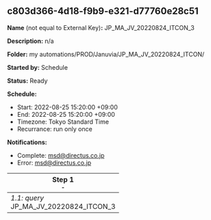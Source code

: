 ## c803d366-4d18-f9b9-e321-d77760e28c51

**Name** (not equal to External Key)**:** JP_MA_JV_20220824_ITCON_3 


**Description:** n/a

**Folder:** my automations/PROD/Januvia/JP_MA_JV_20220824_ITCON/

**Started by:** Schedule

**Status:** Ready

**Schedule:**

* Start: 2022-08-25 15:20:00 +09:00
* End: 2022-08-25 15:20:00 +09:00
* Timezone: Tokyo Standard Time
* Recurrance: run only once

**Notifications:**

* Complete: msd@directus.co.jp
* Error: msd@directus.co.jp

| Step 1<br>_<small>-</small>_ |
| --- |
| _1.1: query_<br>JP_MA_JV_20220824_ITCON_3 |
